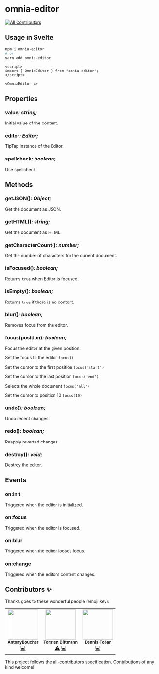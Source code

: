 # omnia-editor
<!-- ALL-CONTRIBUTORS-BADGE:START - Do not remove or modify this section -->
[![All Contributors](https://img.shields.io/badge/all_contributors-3-orange.svg?style=flat-square)](#contributors-)
<!-- ALL-CONTRIBUTORS-BADGE:END -->

## Usage in Svelte

```bash
npm i omnia-editor
# or
yarn add omnia-editor
```

```svelte
<script>
import { OmniaEditor } from "omnia-editor";
</script>

<OmniaEditor />
```

## Properties

### **value**_: string;_
Initial value of the content.

### **editor**_: Editor;_
TipTap instance of the Editor.

### **spellcheck**_: boolean;_
Use spellcheck.

## Methods

### **getJSON()**_: Object;_
Get the document as JSON.
### **getHTML()**_: string;_
Get the document as HTML.

### **getCharacterCount()**_: number;_
Get the number of characters for the current document.

### **isFocused()**_: boolean;_
Returns `true` when Editor is focused.

### **isEmpty()**_: boolean;_
Returns `true` if there is no content.

### **blur()**_: boolean;_
Removes focus from the editor.

### **focus(position)**_: boolean;_
Focus the editor at the given position.

Set the focus to the editor
```focus()```

Set the cursor to the first position
```focus('start')```

Set the cursor to the last position
```focus('end')```

Selects the whole document
```focus('all')```

Set the cursor to position 10
```focus(10)```

### **undo()**_: boolean;_
Undo recent changes.

### **redo()**_: boolean;_
Reapply reverted changes.

### **destroy()**_: void;_
Destroy the editor.

## Events

### **on:init**
Triggered when the editor is initialized.

### **on:focus**
Triggered when the editor is focused.

### **on:blur**
Triggered when the editor looses focus.

### **on:change**
Triggered when the editors content changes.

## Contributors ✨

Thanks goes to these wonderful people ([emoji key](https://allcontributors.org/docs/en/emoji-key)):

<!-- ALL-CONTRIBUTORS-LIST:START - Do not remove or modify this section -->
<!-- prettier-ignore-start -->
<!-- markdownlint-disable -->
<table>
  <tr>
    <td align="center"><a href="https://github.com/AntonyBoucher"><img src="https://avatars3.githubusercontent.com/u/69065091?v=4" width="100px;" alt=""/><br /><sub><b>AntonyBoucher</b></sub></a><br /><a href="https://github.com/TorstenDittmann/omnia-editor/commits?author=AntonyBoucher" title="Code">💻</a></td>
    <td align="center"><a href="https://torstendittmann.now.sh"><img src="https://avatars1.githubusercontent.com/u/1759475?v=4" width="100px;" alt=""/><br /><sub><b>Torsten Dittmann</b></sub></a><br /><a href="https://github.com/TorstenDittmann/omnia-editor/commits?author=TorstenDittmann" title="Tests">⚠️</a> <a href="https://github.com/TorstenDittmann/omnia-editor/commits?author=TorstenDittmann" title="Code">💻</a></td>
    <td align="center"><a href="https://twitter.com/dennistobar"><img src="https://avatars1.githubusercontent.com/u/1218182?v=4" width="100px;" alt=""/><br /><sub><b>Dennis Tobar</b></sub></a><br /><a href="https://github.com/TorstenDittmann/omnia-editor/commits?author=dennistobar" title="Code">💻</a></td>
  </tr>
</table>

<!-- markdownlint-enable -->
<!-- prettier-ignore-end -->
<!-- ALL-CONTRIBUTORS-LIST:END -->

This project follows the [all-contributors](https://github.com/all-contributors/all-contributors) specification. Contributions of any kind welcome!